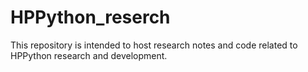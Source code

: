 # HPPython_reserch
This repository is intended to host research notes and code related to HPPython research and development.
